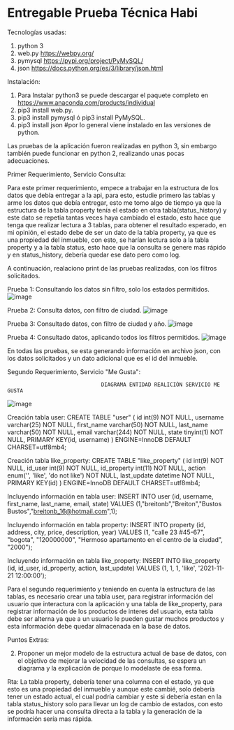 # Entregable Prueba Técnica Habi

Tecnologías usadas:
1. python 3
2. web.py  https://webpy.org/
3. pymysql  https://pypi.org/project/PyMySQL/
4. json  https://docs.python.org/es/3/library/json.html

Instalación:
1. Para Instalar python3 se puede descargar el paquete completo en https://www.anaconda.com/products/individual 
2. pip3 install web.py.
3. pip3 install pymysql ó pip3 install PyMySQL.
4. pip3 install json  #por lo general viene instalado en las versiones de python.

Las pruebas de la aplicación fueron realizadas en python 3, sin embargo también puede funcionar en python 2, realizando unas pocas adecuaciones.

Primer Requerimiento, Servicio Consulta:

Para este primer requerimiento, empece a trabajar en la estructura de los datos que debía entregar a la api, para esto, estudie primero las tablas y arme los datos que debía entregar, esto me tomo algo de tiempo ya que la estructura de la tabla property tenía el estado en otra tabla(status_history) y este dato se repetia tantas veces haya cambiado el estado, esto hace que tenga que realizar lectura a 3 tablas, para obtener el resultado esperado, en mi opinión, el estado debe de ser un dato de la tabla property, ya que es una propiedad del inmueble, con esto, se harían lectura solo a la tabla property y a la tabla status, esto hace que la consulta se genere mas rápido y en status_history, debería quedar ese dato pero como log.

A continuación, realaciono print de las pruebas realizadas, con los filtros solicitados.

Prueba 1: Consultando los datos sin filtro, solo los estados permitidos.
![image](https://user-images.githubusercontent.com/94751889/142778745-22c41134-9cfa-4231-96e1-485d8f1ac238.png)

Prueba 2: Consulta datos, con filtro de ciudad.
![image](https://user-images.githubusercontent.com/94751889/142778786-da41ae5d-7b2f-4a3e-a8e3-06e824cfb596.png)

Prueba 3: Consultado datos, con filtro de ciudad y año.
![image](https://user-images.githubusercontent.com/94751889/142778808-ad2f5b10-22c3-4c12-a6ea-8ef557cd1551.png)

Prueba 4: Consultado datos, aplicando todos los filtros permitidos.
![image](https://user-images.githubusercontent.com/94751889/142778881-1ee4c9a0-ba09-4a03-a827-becc4e6f295b.png)

En todas las pruebas, se esta generando información en archivo json, con los datos solicitados y un dato adicional que es el id del inmueble.

Segundo Requerimiento, Servicio "Me Gusta":

                                  DIAGRAMA ENTIDAD REALICIÓN SERVICIO ME GUSTA

![image](https://user-images.githubusercontent.com/94751889/142776772-5afdd5ae-fa86-4408-b6c5-0b3317bdf999.png)

Creación tabla user:
CREATE TABLE "user" ( id int(9) NOT NULL, username varchar(25) NOT NULL, first_name varchar(50) NOT NULL, last_name varchar(50) NOT NULL, email varchar(244) NOT NULL, state tinyint(1) NOT NULL, PRIMARY KEY(id, username) ) ENGINE=InnoDB DEFAULT CHARSET=utf8mb4;  

Creación tabla like_property:
CREATE TABLE "like_property" ( id int(9) NOT NULL, id_user int(9) NOT NULL, id_property int(11) NOT NULL, action enum('', 'like', 'do not like') NOT NULL, last_update datetime NOT NULL, PRIMARY KEY(id) ) ENGINE=InnoDB DEFAULT CHARSET=utf8mb4; 

Incluyendo información en tabla user:
INSERT INTO user (id, username, first_name, last_name, email, state) VALUES (1,"breitonb","Breiton","Bustos Bustos","breitonb_16@hotmail.com",1);

Incluyendo información en tabla property:
INSERT INTO property (id, address, city, price, description, year) VALUES (1, "calle 23 #45-67", "bogota", "120000000", "Hermoso apartamento en el centro de la ciudad", "2000");

Incluyendo información en tabla like_property:
INSERT INTO like_property  (id, id_user, id_property, action, last_update) VALUES (1, 1, 1, 'like', '2021-11-21 12:00:00');

Para el segundo requerimiento y teniendo en cuenta la estructura de las tablas, es necesario crear una tabla user, para registrar información del usuario que interactura con la aplicación y una tabla de like_property, para registrar información de los productos de interes del usuario, esta tabla debe ser alterna ya que a un usuario le pueden gustar muchos productos y esta información debe quedar almacenada en la base de datos.

Puntos Extras:

2. Proponer un mejor modelo de la estructura actual de base de datos, con el objetivo de
mejorar la velocidad de las consultas, se espera un diagrama y la explicación de porque
lo modelaste de esa forma.

Rta: La tabla property, debería tener una columna con el estado, ya que esto es una propiedad del inmueble y aunque este cambié, solo debería tener un estado actual, el cual podría cambiar y este si debería estan en la tabla status_history solo para llevar un log de cambio de estados, con esto se podría hacer una consulta directa a la tabla y la generación de la información sería mas rápida.
